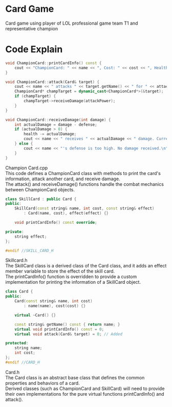 # Card Game
Card game using player of LOL professional game team T1 and representative champion

# Code Explain
```cpp
void ChampionCard::printCardInfo() const {
    cout << "ChampionCard: " << name << ", Cost: " << cost << ", Health: " << health << ", AttackPower: " << attackPower << ", Defense: " << defense << '\n';
}

void ChampionCard::attack(Card& target) {
    cout << name << " attacks " << target.getName() << " for " << attackPower << " damage.\n";
    ChampionCard* champTarget = dynamic_cast<ChampionCard*>(&target);
    if (champTarget) {
        champTarget->receiveDamage(attackPower);
    }
}

void ChampionCard::receiveDamage(int damage) {
    int actualDamage = damage - defense;
    if (actualDamage > 0) {
        health -= actualDamage;
        cout << name << " receives " << actualDamage << " damage. Current health: " << health << '\n';
    } else {
        cout << name << "'s defense is too high. No damage received.\n";
    }
}
```
Champion Card.cpp
<br>
This code defines a ChampionCard class with methods to print the card's information, attack another card, and receive damage. 
<br>
The attack() and receiveDamage() functions handle the combat mechanics between ChampionCard objects.
<br>
```cpp
class SkillCard : public Card {
public:
    SkillCard(const string& name, int cost, const string& effect)
        : Card(name, cost), effect(effect) {}

    void printCardInfo() const override;

private:
    string effect;
};

#endif //SKILL_CARD_H
```
Skillcard.h
<br>
The SkillCard class is a derived class of the Card class, and it adds an effect member variable to store the effect of the skill card. 
<br>
The printCardInfo() function is overridden to provide a custom implementation for printing the information of a SkillCard object.
<br>
```cpp
class Card {
public:
    Card(const string& name, int cost)
        : name(name), cost(cost) {}

    virtual ~Card() {}

    const string& getName() const { return name; }
    virtual void printCardInfo() const = 0;
    virtual void attack(Card& target) = 0; // Added

protected:
    string name;
    int cost;
};
#endif //CARD_H
```
Card.h
<br>
The Card class is an abstract base class that defines the common properties and behaviors of a card. 
<br>
Derived classes (such as ChampionCard and SkillCard) will need to provide their own implementations for the pure virtual functions printCardInfo() and attack().
